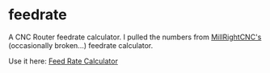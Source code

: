 # feedrate

A CNC Router feedrate calculator. I pulled the numbers from
[MillRightCNC's](https://millrightcnc.com) (occasionally broken...) feedrate calculator.

Use it here: [Feed Rate Calculator](https://kevinfrei.github.io/feedrate/)
